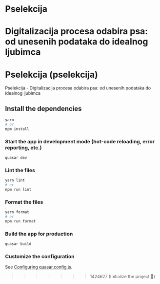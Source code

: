 # Pselekcija

# Digitalizacija procesa odabira psa: od unesenih podataka do idealnog ljubimca

# Pselekcija (pselekcija)

Pselekcija - Digitalizacija procesa odabira psa: od unesenih podataka do idealnog ljubimca

## Install the dependencies

```bash
yarn
# or
npm install
```

### Start the app in development mode (hot-code reloading, error reporting, etc.)

```bash
quasar dev
```

### Lint the files

```bash
yarn lint
# or
npm run lint
```

### Format the files

```bash
yarn format
# or
npm run format
```

### Build the app for production

```bash
quasar build
```

### Customize the configuration

See [Configuring quasar.config.js](https://v2.quasar.dev/quasar-cli-vite/quasar-config-js).

> > > > > > > 1424627 (Initialize the project 🚀)
